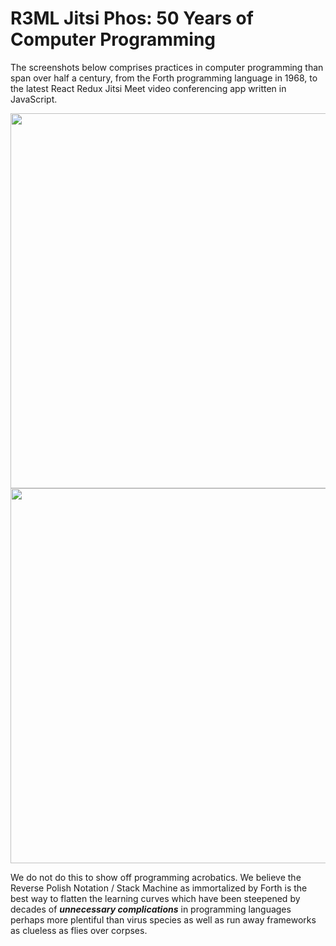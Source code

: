 # R3ML Jitsi Phos: 50 Years of Computer Programming

The screenshots below comprises practices in computer programming than span over half a century, from the Forth programming language in 1968, to the latest React Redux Jitsi Meet video conferencing app written in JavaScript.

<img src="https://github.com/udexon/Phoom/blob/master/Jitsi_Phos/Jitsi_Phos_cmd.png" width=600>

<img src="https://github.com/udexon/Phoom/blob/master/Jitsi_Phos/Jitsi_Phos_S.png" width=600>

We do not do this to show off programming acrobatics. We believe the Reverse Polish Notation / Stack Machine as immortalized by Forth is the best way to flatten the learning curves which have been steepened by decades of ___unnecessary complications___ in programming languages perhaps more plentiful than virus species as well as run away frameworks as clueless as flies over corpses. 
